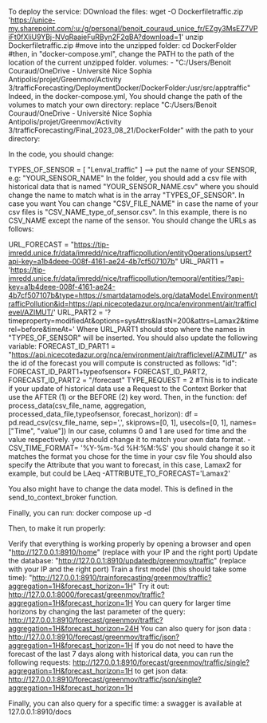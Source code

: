 To deploy the service:
DOwnload the files: wget -O Dockerfiletraffic.zip 'https://unice-my.sharepoint.com/:u:/g/personal/benoit_couraud_unice_fr/EZgy3MsEZ7VPiFt0fXliU9YBj-NVqRaaieFuRByn2F2qBA?download=1' unzip Dockerfiletraffic.zip #move into the unzipped folder: cd DockerFolder #then, in "docker-compose.yml", change the PATH to the path of the location of the current unzipped folder. volumes: - "C:/Users/Benoit Couraud/OneDrive - Université Nice Sophia Antipolis/projet/Greenmov/Activity 3/trafficForecasting/DeploymentDocker/DockerFolder:/usr/src/apptraffic" Indeed, in the docker-compose.yml, You should change the path of the volumes to match your own directory: replace "C:/Users/Benoit Couraud/OneDrive - Université Nice Sophia Antipolis/projet/Greenmov/Activity 3/trafficForecasting/Final_2023_08_21/DockerFolder" with the path to your directory:

In the code, you should change:

TYPES_OF_SENSOR = [ "Lenval_traffic" ] --> put the name of your SENSOR, e.g: "YOUR_SENSOR_NAME" In the folder, you should add a csv file with historical data that is named "YOUR_SENSOR_NAME.csv" where you should change the name to match what is in the array "TYPES_OF_SENSOR". In case you want You can change "CSV_FILE_NAME" in case the name of your csv files is "CSV_NAME_type_of_sensor.csv". In this example, there is no CSV_NAME except the name of the sensor.
You should change the URLs as follows:

URL_FORECAST = "https://tip-imredd.unice.fr/data/imredd/nice/trafficpollution/entityOperations/upsert?api-key=a1b4deee-008f-4161-ae24-4b7cf507107b"
URL_PART1 = 'https://tip-imredd.unice.fr/data/imredd/nice/trafficpollution/temporal/entities/?api-key=a1b4deee-008f-4161-ae24-4b7cf507107b&type=https://smartdatamodels.org/dataModel.Environment/trafficPollution&id=https://api.nicecotedazur.org/nca/environment/air/trafficlevel/AZIMUT/'
URL_PART2 = '?timeproperty=modifiedAt&options=sysAttrs&lastN=200&attrs=Lamax2&timerel=before&timeAt=' Where URL_PART1 should stop where the names in "TYPES_OF_SENSOR" will be inserted. You should also update the following variable:
FORECAST_ID_PART1 = "https://api.nicecotedazur.org/nca/environment/air/trafficlevel/AZIMUT/" as the id of the forecast you will compute is constructed as follows: "id": FORECAST_ID_PART1+typeofsensor+ FORECAST_ID_PART2,
FORECAST_ID_PART2 = "/forecast"
TYPE_REQUEST = 2 #This is to indicate if your update of historical data use a Request to the Context Borker that use the AFTER (1) or the BEFORE (2) key word.
Then, in the function: def process_data(csv_file_name, aggregation, processed_data_file,typeofsensor, forecast_horizon): df = pd.read_csv(csv_file_name, sep=',', skiprows=[0, 1], usecols=[0, 1], names=["Time", "value"]) In our case, columns 0 and 1 are used for time and the value respectively. you should change it to match your own data format. -CSV_TIME_FORMAT= '%Y-%m-%d %H:%M:%S' you should change it so it matches the format you chose for the time in your csv file You should also specify the Attribute that you want to forecast, in this case, Lamax2 for example, but could be LAeq -ATTRIBUTE_TO_FORECAST='Lamax2'

You also might have to change the data model. This is defined in the send_to_context_broker function.

Finally, you can run: docker compose up -d

Then, to make it run properly:

Verify that everything is working properly by opening a browser and open "http://127.0.0.1:8910/home" (replace with your IP and the right port)
Update the database: "http://127.0.0.1:8910/updatedb/greenmov/traffic" (replace with your IP and the right port)
Train a first model (this should take some time): "http://127.0.0.1:8910/trainforecasting/greenmov/traffic?aggregation=1H&forecast_horizon=1H"
Try it out: http://127.0.0.1:8000/forecast/greenmov/traffic?aggregation=1H&forecast_horizon=1H
You can query for larger time horizons by changing the last parameter of the query: http://127.0.0.1:8910/forecast/greenmov/traffic?aggregation=1H&forecast_horizon=24H You can also query for json data : http://127.0.0.1:8910/forecast/greenmov/traffic/json?aggregation=1H&forecast_horizon=1H If you do not need to have the forecast of the last 7 days along with historical data, you can run the following requests: http://127.0.0.1:8910/forecast/greenmov/traffic/single?aggregation=1H&forecast_horizon=1H to get json data: http://127.0.0.1:8910/forecast/greenmov/traffic/json/single?aggregation=1H&forecast_horizon=1H

Finally, you can also query for a specific time: a swagger is available at 127.0.0.1:8910/docs
